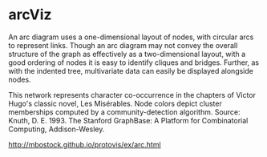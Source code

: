 # arcViz

An arc diagram uses a one-dimensional layout of nodes, with circular arcs to represent links. Though an arc diagram may not convey the overall structure of the graph as effectively as a two-dimensional layout, with a good ordering of nodes it is easy to identify cliques and bridges. Further, as with the indented tree, multivariate data can easily be displayed alongside nodes.

This network represents character co-occurrence in the chapters of Victor Hugo's classic novel, Les Misérables. Node colors depict cluster memberships computed by a community-detection algorithm. Source: Knuth, D. E. 1993. The Stanford GraphBase: A Platform for Combinatorial Computing, Addison-Wesley.

http://mbostock.github.io/protovis/ex/arc.html
